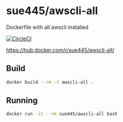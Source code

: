 # sue445/awscli-all
Dockerfile with all awscli installed

[![CircleCI](https://circleci.com/gh/sue445/dockerfile-awscli-all/tree/master.svg?style=svg)](https://circleci.com/gh/sue445/dockerfile-awscli-all/tree/master)

https://hub.docker.com/r/sue445/awscli-all/

## Build
```bash
docker build --rm -t awscli-all .
```

## Running
```bash
docker run -it --rm sue445/awscli-all bash
```
